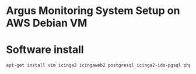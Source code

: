# Argus Monitoring System Setup on AWS Debian VM

# Software install

```sh
apt-get install vim icinga2 icingaweb2 postgresql icinga2-ido-pgsql php-pgsql exim4-daemon-light munin libapache2-mod-fcgid
```
